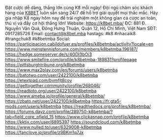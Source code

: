 Đặt cược dễ dàng, thắng lớn cùng K8 mỗi ngày!
Đội ngũ chăm sóc khách hàng của [K8BET](https://k8bet.mba/) luôn sẵn sàng 24/7 để hỗ trợ giải quyết mọi thắc mắc. Hãy gia nhập K8 ngay hôm nay để trải nghiệm một không gian cá cược an toàn, thú vị và đầy cơ hội thắng lớn!
Website: https://k8bet.mba/ 
ĐC:        881 Đ. Nguyễn Văn Quá, Đông Hưng Thuận, Quận 12, Hồ Chí Minh, Việt Nam
SĐT:      0917285726
Email:    contact@k8bet.mba
hastags: #k8 #nhacaik8 #trangchuk8 #k8betmba
Social:
https://participacion.cabildofuer.es/profiles/k8betmba/activity?locale=en
https://www.menstennisforums.com/members/k8betmba.196187/
https://hedge.someserver.de/s/4GDI3bOi3
https://www.smitefire.com/profile/k8betmba-189831?profilepage
https://pittsburghtribune.org/k8betmba
https://www.max2play.com/en/forums/users/k8betmba
https://batotwo.com/user/2422100/k8betmba
https://etextpad.com/bvmfjt8coy
https://gettogether.community/profile/268046/
https://readtoto.org/user/2422100/k8betmba
https://www.ameba.jp/profile/general/k8betmba/
https://zbato.net/user/2422100/k8betmba
https://fr.gta5-mods.com/users/k8betmba
https://readthedocs.org/profiles/k8betmba/
https://forums.dayz.com/profile/289750-k8betmba/?tab=field_core_pfield_15
https://www.clickasnap.com/profile/k8betmba
https://kktix.com/user/6895397
https://soundcloud.com/k8betmba
https://www.nulled.to/user/6329008-k8betmba
https://fanclove.jp/profile/z9BKm1q7Jx